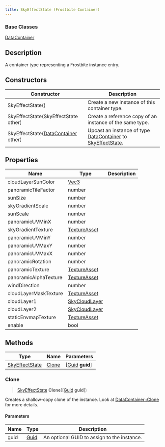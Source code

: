 ```yaml
---
title: SkyEffectState (Frostbite Container)
---
```

### Base Classes

[DataContainer](/vext/ref/cls/shr/datacontainer)

## Description

A container type representing a Frostbite instance entry.

## Constructors

| Constructor                                                               | Description                                                                                                         |
| ------------------------------------------------------------------------- | ------------------------------------------------------------------------------------------------------------------- |
| SkyEffectState()                                                          | Create a new instance of this container type.                                                                       |
| SkyEffectState(SkyEffectState other)                                      | Create a reference copy of an instance of the same type.                                                            |
| SkyEffectState([DataContainer](/vext/ref/cls/shr/datacontainer) other) | Upcast an instance of type [DataContainer](/vext/ref/cls/shr/datacontainer) to [SkyEffectState](SkyEffectState). |

## Properties

| Name                  | Type                              | Description |
| --------------------- | --------------------------------- | ----------- |
| cloudLayerSunColor    | [Vec3](/vext/ref/cls/shr/Vec3) |             |
| panoramicTileFactor   | number                            |             |
| sunSize               | number                            |             |
| skyGradientScale      | number                            |             |
| sunScale              | number                            |             |
| panoramicUVMinX       | number                            |             |
| skyGradientTexture    | [TextureAsset](TextureAsset)      |             |
| panoramicUVMinY       | number                            |             |
| panoramicUVMaxY       | number                            |             |
| panoramicUVMaxX       | number                            |             |
| panoramicRotation     | number                            |             |
| panoramicTexture      | [TextureAsset](TextureAsset)      |             |
| panoramicAlphaTexture | [TextureAsset](TextureAsset)      |             |
| windDirection         | number                            |             |
| cloudLayerMaskTexture | [TextureAsset](TextureAsset)      |             |
| cloudLayer1           | [SkyCloudLayer](SkyCloudLayer)    |             |
| cloudLayer2           | [SkyCloudLayer](SkyCloudLayer)    |             |
| staticEnvmapTexture   | [TextureAsset](TextureAsset)      |             |
| enable                | bool                              |             |

## Methods

| Type                             | Name            | Parameters                                     |
| -------------------------------- | --------------- | ---------------------------------------------- |
| [SkyEffectState](SkyEffectState) | [Clone](#clone) | \[[Guid](/vext/ref/cls/shr/guid) **guid**\] |

### Clone

> [SkyEffectState](SkyEffectState) **Clone**(\[[Guid](/vext/ref/cls/shr/guid) **guid**\])

Creates a shallow-copy clone of the instance. Look at [DataContainer::Clone](/vext/ref/cls/shr/datacontainer#clone) for more details.

#### Parameters

| Name | Type         | Description                                 |
| ---- | ------------ | ------------------------------------------- |
| guid | [Guid](Guid) | An optional GUID to assign to the instance. |
